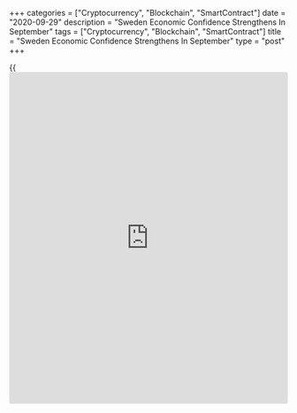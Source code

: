+++
categories = ["Cryptocurrency", "Blockchain", "SmartContract"]
date = "2020-09-29"
description = "Sweden Economic Confidence Strengthens In September"
tags = ["Cryptocurrency", "Blockchain", "SmartContract"]
title = "Sweden Economic Confidence Strengthens In September"
type = "post"
+++

{{<iframe id="large-banner" src="https://www.bounty.group/#slide=20.0" width="100%" height="600" scrolling="no" style="border: 0px solid rgb(216, 221, 230); border-radius: 3px;">}}

Sweden's economic confidence strengthened further in September as
sentiment improved in all industries except construction, monthly data
from the National Institute of Economic Research, or NIER, showed
Tuesday.

The economic tendency indicator rose to 94.5 in September from 87.6 in
the previous month.

The confidence index in manufacturing gained 6.9 points to 94.5 due to
more positive production expectations.

The confidence indicator for the building and civil engineering industry
fell 4.4 points to 89.5 in September. This was the only index to show
weakness in September.

In retail trade, the confidence index gained 7.5 points to 106.9, thanks
to increasing optimism about sales volumes.

The confidence index for the service sector climbed 7.5 points to 86.5
in September, but the indicator signaled a very weak situation.

The consumer confidence index 88.3 versus 85.1 in August. Households
were more positive about their personal finances and more upbeat about
the Swedish [economy][1], especially over the year ahead.

For comments and feedback [contact](https://www.playgroundfx.com/contact/): editorial@rtt[news](https://www.letsplayfx.com/blog/forex-news-website/).com

[Economic News][1]

 **What parts of the world are seeing the best (and worst) economic
performances lately? Click[here][2] to check out our [Econ Scorecard][2]
and find out! See up-to-the-moment [ranking](https://www.playgroundfx.com/blog/crypto-exchange-ranking/)s for the best and worst
performers in [GDP][2], [unemployment rate][3], [inflation][4] and much
more.**

   1. www.rtt[news](https://www.letsplayfx.com/blog/forex-news-website/).com/Content/EconomicNews.aspx
   2. www.rtt[news](https://www.letsplayfx.com/blog/forex-news-website/).com/economic-scorecard/world-rank/GDP/highest-performance.aspx
   3. www.rtt[news](https://www.letsplayfx.com/blog/forex-news-website/).com/economic-scorecard/world-rank/unemployment-rate/lowest-performance.aspx
   4. www.rtt[news](https://www.letsplayfx.com/blog/forex-news-website/).com/economic-scorecard/world-rank/CPI/highest-performance.aspx